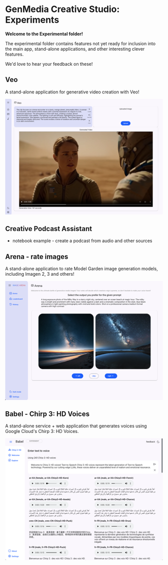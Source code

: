 # GenMedia Creative Studio: Experiments

__Welcome to the Experimental folder!__

The experimental folder contains features not yet ready for inclusion into the main app, stand-alone applications, and other interesting clever features. 

We'd love to hear your feedback on these!

## Veo

A stand-alone application for generative video creation with Veo!

![](assets/veo-app.png)

## Creative Podcast Assistant

* notebook example - create a podcast from audio and other sources


## Arena - rate images

A stand-alone application to rate Model Garden image generation models, including Imagen 2, 3 and others!

![](assets/arena.png)


## Babel - Chirp 3: HD Voices

A stand-alone service + web application that generates voices using Google Cloud's Chirp 3: HD Voices.

![](assets/babel.png)
